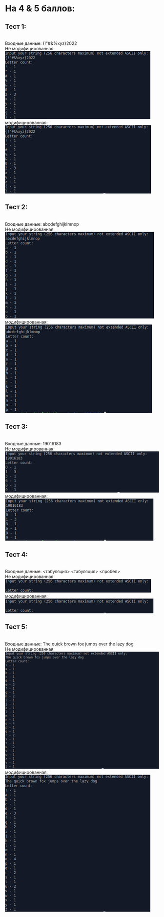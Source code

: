 # На 4 & 5 баллов:
## Тест 1:
<br>Входные данные: {!"#&%xyz}2022
<br>Не модифицированная: <br>
![](photos/test1.png)
<br>модифицированная:
![](photos/un1.png)
## Тест 2:
<br>Входные данные: abcdefghijklmnop
<br>Не модифицированная: <br>
![](photos/test2.png)
<br>модифицированная:
![](photos/un2.png)
## Тест 3:
<br>Входные данные: 19016183
<br>Не модифицированная: <br>
![](photos/test3.png)
<br>модифицированная:
![](photos/un3.png)
## Тест 4:
<br>Входные данные: <табуляция> <табуляция> <пробел>
<br>Не модифицированная: <br>
![](photos/test4.png)
<br>модифицированная:
![](photos/un4.png)
## Тест 5:
<br>Входные данные: The quick brown fox jumps over the lazy dog
<br>Не модифицированная: <br>
![](photos/test5.png)
<br>модифицированная:
![](photos/un5.png)
